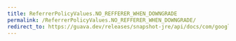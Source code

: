 ```yaml
---
title: ReferrerPolicyValues.NO_REFFERER_WHEN_DOWNGRADE
permalink: /ReferrerPolicyValues.NO_REFFERER_WHEN_DOWNGRADE/
redirect_to: https://guava.dev/releases/snapshot-jre/api/docs/com/google/common/net/HttpHeaders.ReferrerPolicyValues.html#NO_REFFERER_WHEN_DOWNGRADE
---
```


